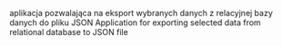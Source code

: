 aplikacja pozwalająca na eksport wybranych danych z relacyjnej bazy danych do pliku JSON
Application for exporting selected data from relational database to JSON file
